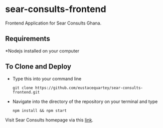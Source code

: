 # sear-consults-frontend
Frontend Application for Sear Consults Ghana.

## Requirements
  *Nodejs installed on your computer

## To Clone and Deploy
* Type this into your command line
  ```
  git clone https://github.com/eustacequartey/sear-consults-frontend.git
  ```

* Navigate into the directory of the repository on your terminal and type
  ```
  npm install && npm start
  ```
 Visit Sear Consults homepage via this [link](https://searconsults.herokuapp.com).
